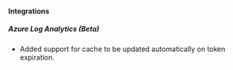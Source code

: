 
#### Integrations
##### Azure Log Analytics (Beta)
- Added support for cache to be updated automatically on token expiration.